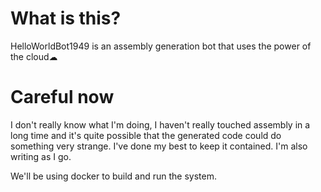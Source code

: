 # What is this?
HelloWorldBot1949 is an assembly generation bot that uses the power of the cloud☁

# Careful now
I don't really know what I'm doing, I haven't really touched assembly in a long time and it's quite possible that the generated code could do something very strange. I've done my best to keep it contained. I'm also writing as I go.

We'll be using docker to build and run the system.
